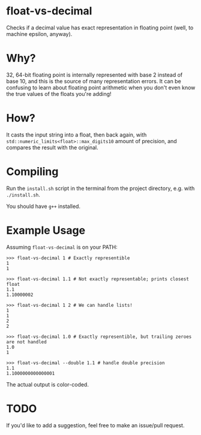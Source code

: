 # float-vs-decimal
Checks if a decimal value has exact representation in floating point (well, to machine epsilon, anyway).

# Why?
32, 64-bit floating point is internally represented with base 2 instead of base 10, and this is the source of many representation errors. It can be confusing to learn about floating point arithmetic when you don't even know the true values of the floats you're adding!

# How?
It casts the input string into a float, then back again, with `std::numeric_limits<float>::max_digits10` amount of precision, and compares the result with the original.

# Compiling
Run the `install.sh` script in the terminal from the project directory, e.g. with `./install.sh`.

You should have `g++` installed.

# Example Usage
Assuming `float-vs-decimal` is on your PATH:

    >>> float-vs-decimal 1 # Exactly representible
    1
    1

    >>> float-vs-decimal 1.1 # Not exactly representable; prints closest float
    1.1
    1.10000002
    
    >>> float-vs-decimal 1 2 # We can handle lists!
    1
    1
    2
    2

    >>> float-vs-decimal 1.0 # Exactly representible, but trailing zeroes are not handled
    1.0
    1

    >>> float-vs-decimal --double 1.1 # handle double precision
    1.1
    1.1000000000000001 

The actual output is color-coded.

# TODO 
If you'd like to add a suggestion, feel free to make an issue/pull request.

